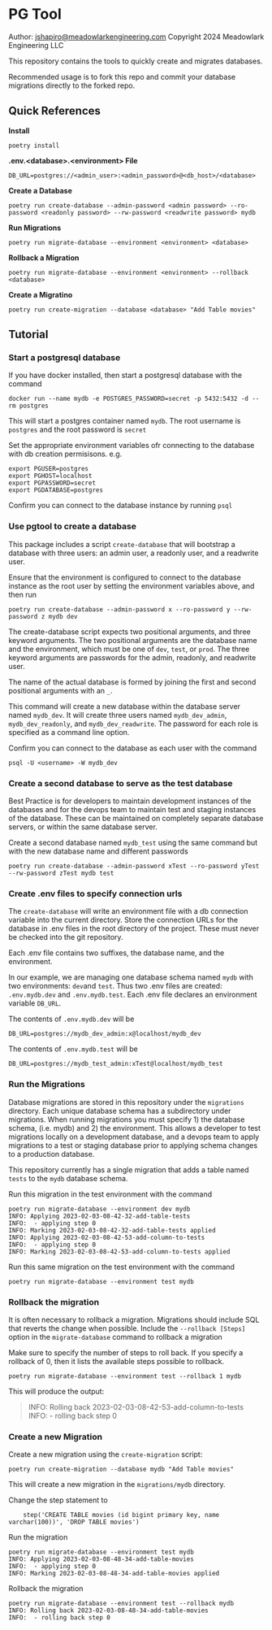 # PG Tool

Author: jshapiro@meadowlarkengineering.com
Copyright 2024 Meadowlark Engineering LLC

This repository contains the tools to quickly create and migrates databases. 

Recommended usage is to fork this repo and commit your database migrations directly 
to the forked repo.

## Quick References
**Install**
```
poetry install
```

**.env.\<database\>.\<environment\> File**
```
DB_URL=postgres://<admin_user>:<admin_password>@<db_host>/<database>
```

**Create a Database**
```
poetry run create-database --admin-password <admin password> --ro-password <readonly password> --rw-password <readwrite password> mydb
```

**Run Migrations**
```
poetry run migrate-database --environment <environment> <database>
```

**Rollback a Migration**
```
poetry run migrate-database --environment <environment> --rollback <database>
```

**Create a Migratino**
```
poetry run create-migration --database <database> "Add Table movies"
```

## Tutorial

### Start a postgresql database

If you have docker installed, then start a postgresql database with the command
```
docker run --name mydb -e POSTGRES_PASSWORD=secret -p 5432:5432 -d --rm postgres
```
This will start a postgres container named `mydb`.  The root username is `postgres` and 
the root password is `secret`

Set the appropriate environment variables ofr connecting to the database with db creation permisisons. e.g.
```
export PGUSER=postgres
export PGHOST=localhost
export PGPASSWORD=secret
export PGDATABASE=postgres
```

Confirm you can connect to the database instance by running `psql`

### Use pgtool to create a database
This package includes a script `create-database` that will bootstrap a database with three users: an admin user, 
a readonly user, and a readwrite user.  

Ensure that the environment is configured to connect to the database instance as the root user by setting 
the environment variables above, and then run 
```
poetry run create-database --admin-password x --ro-password y --rw-password z mydb dev
```

The create-database script expects two positional arguments, and three keyword arguments.
The two positional arguments are the database name and the environment, which must be one of `dev`, `test`, or `prod`.
The three keyword arguments are passwords for the admin, readonly, and readwrite user.

The name of the actual database is formed by joining the first and second positional arguments with an `_`. 

This command will create a new database within the database server named `mydb_dev`.  It will 
create three users named `mydb_dev_admin`, `mydb_dev_readonly`, and `mydb_dev_readwrite`.  The password
for each role is specified as a command line option. 

Confirm you can connect to the database as each user with the command
```
psql -U <username> -W mydb_dev
```

### Create a second database to serve as the test database
Best Practice is for developers to maintain development instances of the databases and for
the devops team to maintain test and staging instances of the database.  These can be maintained
on completely separate database servers, or within the same database server.  

Create a second database named `mydb_test` using the same command but with the new database name and different passwords

```
poetry run create-database --admin-password xTest --ro-password yTest --rw-password zTest mydb test
```

### Create .env files to specify connection urls
The `create-database` will write an environment file with a db connection variable into the current directory.
Store the connection URLs for the database in .env files in the root directory of the project.
These must never be checked into the git repository. 

Each .env file contains two suffixes, the database name, and the environment.

In our example, we are managing one database schema named `mydb` with two environments: `dev`and `test`.
Thus two .env files are created: `.env.mydb.dev` and `.env.mydb.test`. Each .env file declares 
an environment variable `DB_URL`. 

The contents of `.env.mydb.dev` will be 
```
DB_URL=postgres://mydb_dev_admin:x@localhost/mydb_dev
```

The contents of `.env.mydb.test` will be 
```
DB_URL=postgres://mydb_test_admin:xTest@localhost/mydb_test
```

### Run the Migrations
Database migrations are stored in this repository under the `migrations` directory.  Each unique database schema
has a subdirectory under migrations.  When running migrations you must specify 1) the database schema, (i.e. mydb) and 2) the environment.  This allows a developer to test migrations locally on a development database, and a devops team to apply migrations to a test or staging database prior to applying schema changes to a production database.

This repository currently has a single migration that adds a table named `tests` to the `mydb` database schema. 

Run this migration in the test environment with the command 
```
poetry run migrate-database --environment dev mydb
INFO: Applying 2023-02-03-08-42-32-add-table-tests
INFO:  - applying step 0
INFO: Marking 2023-02-03-08-42-32-add-table-tests applied
INFO: Applying 2023-02-03-08-42-53-add-column-to-tests
INFO:  - applying step 0
INFO: Marking 2023-02-03-08-42-53-add-column-to-tests applied
```

Run this same migration on the test environment with the command
```
poetry run migrate-database --environment test mydb
```

### Rollback the migration
It is often necessary to rollback a migration.  Migrations should include SQL that reverts the change
when possible.  Include the `--rollback [Steps]` option in the `migrate-database` command to rollback a migration

Make sure to specify the number of steps to roll back.  If you specify a rollback of 0, then it lists the available
steps possible to rollback.

```
poetry run migrate-database --environment test --rollback 1 mydb
```

This will produce the output:

> INFO: Rolling back 2023-02-03-08-42-53-add-column-to-tests
> INFO:  - rolling back step 0

### Create a new Migration

Create a new migration using the `create-migration` script:
```
poetry run create-migration --database mydb "Add Table movies"
```

This will create a new migration in the `migrations/mydb` directory. 

Change the step statement to 
```
    step('CREATE TABLE movies (id bigint primary key, name varchar(100))', 'DROP TABLE movies')
```

Run the migration 
```
poetry run migrate-database --environment test mydb
INFO: Applying 2023-02-03-08-48-34-add-table-movies
INFO:  - applying step 0
INFO: Marking 2023-02-03-08-48-34-add-table-movies applied      
```

Rollback the migration
```
poetry run migrate-database --environment test --rollback mydb
INFO: Rolling back 2023-02-03-08-48-34-add-table-movies
INFO:  - rolling back step 0
```